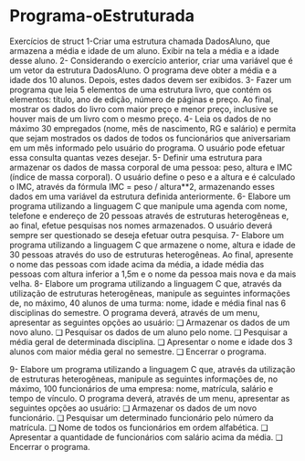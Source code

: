# Programa-oEstruturada
Exercícios de struct
1-Criar uma estrutura chamada DadosAluno, que armazena a média e idade de um aluno. Exibir na tela a média e a idade desse aluno.
2- Considerando o exercício anterior, criar uma variável que é um vetor da estrutura DadosAluno. O programa deve obter a média e a idade dos 10 alunos.
Depois, estes dados devem ser exibidos.
3- Fazer um programa que leia 5 elementos de uma estrutura livro, que contém os elementos: título, ano de edição, número de páginas e preço.
Ao final, mostrar os dados do livro com maior preço e menor preço, inclusive se houver mais de um livro com o mesmo preço.
4- Leia os dados de no máximo 30 empregados (nome, mês de nascimento, RG e salário) e permita que sejam mostrados os dados de todos os funcionários que aniversariam em um mês informado pelo usuário do programa.
O usuário pode efetuar essa consulta quantas vezes desejar.
5- Definir uma estrutura para armazenar os dados de massa corporal de uma pessoa: peso, altura e IMC (índice de massa corporal).
O usuário define o peso e a altura e é calculado o IMC, através da fórmula IMC = peso / altura**2, armazenando esses dados em uma variável da estrutura definida anteriormente.
6- Elabore um programa utilizando a linguagem C que manipule uma agenda com nome, telefone e endereço de 20 pessoas através de estruturas heterogêneas e, ao final, efetue pesquisas nos nomes armazenados.
O usuário deverá sempre ser questionado se deseja efetuar outra pesquisa.
7- Elabore um programa utilizando a linguagem C que armazene o nome, altura e idade de 30 pessoas através do uso de estruturas heterogêneas. Ao final, apresente o nome das pessoas com idade acima da média, a idade média das pessoas com altura inferior a 1,5m e o nome da pessoa mais nova e da mais velha.
8- Elabore um programa utilizando a linguagem C que, através da utilização de estruturas heterogêneas, manipule as seguintes informações de, no máximo, 40 alunos de uma turma: nome, idade e média final nas 6 disciplinas do semestre. O programa deverá, através de um menu, apresentar as seguintes opções ao usuário:
❑ Armazenar os dados de um novo aluno.
❑ Pesquisar os dados de um aluno pelo nome.
❑ Pesquisar a média geral de determinada disciplina.
❑ Apresentar o nome e idade dos 3 alunos com maior média geral no semestre.
❑ Encerrar o programa.

9- Elabore um programa utilizando a linguagem C que, através da utilização de estruturas heterogêneas, manipule as seguintes informações de, no máximo, 100 funcionários de uma empresa: nome, matrícula, salário e tempo de vínculo. O programa deverá, através de um menu, apresentar as seguintes opções ao usuário:
❑ Armazenar os dados de um novo funcionário.
❑ Pesquisar um determinado funcionário pelo número da matrícula.
❑ Nome de todos os funcionários em ordem alfabética.
❑ Apresentar a quantidade de funcionários com salário acima da média.
❑ Encerrar o programa.
